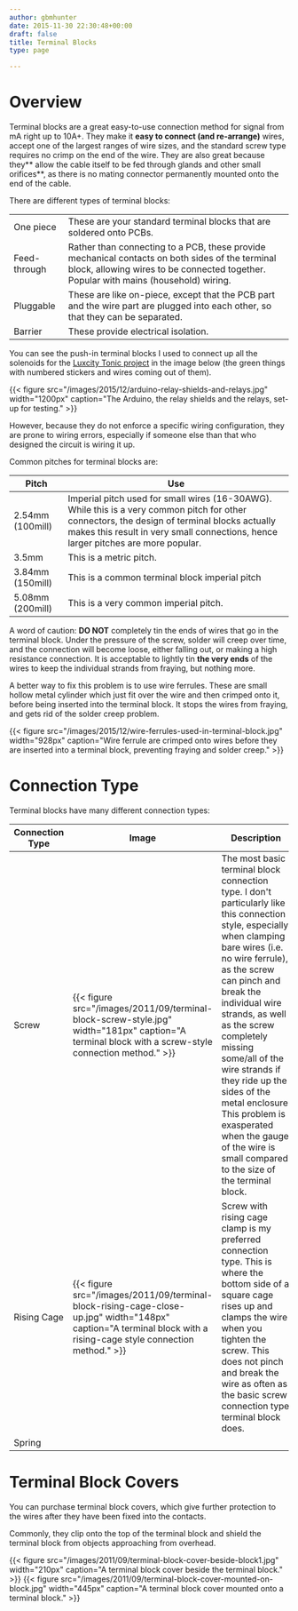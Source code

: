 ```yaml
---
author: gbmhunter
date: 2015-11-30 22:30:48+00:00
draft: false
title: Terminal Blocks
type: page

---
```


# Overview

Terminal blocks are a great easy-to-use connection method for signal from mA right up to 10A+. They make it **easy to connect (and re-arrange)** wires, accept one of the largest ranges of wire sizes, and the standard screw type requires no crimp on the end of the wire. They are also great because they** allow the cable itself to be fed through glands and other small orifices**, as there is no mating connector permanently mounted onto the end of the cable.

There are different types of terminal blocks:

<table>
<tbody ><tr >
<td>One piece
</td>
<td >These are your standard terminal blocks that are soldered onto PCBs.
</td></tr><tr >
<td >Feed-through
</td>
<td >Rather than connecting to a PCB, these provide mechanical contacts on both sides of the terminal block, allowing wires to be connected together. Popular with mains (household) wiring.
</td></tr><tr >
<td >Pluggable
</td>
<td >These are like on-piece, except that the PCB part and the wire part are plugged into each other, so that they can be separated.
</td></tr><tr >
<td >Barrier
</td>
<td >These provide electrical isolation.
</td></tr></tbody></table>

You can see the push-in terminal blocks I used to connect up all the solenoids for the [Luxcity Tonic project](http://blog.mbedded.ninja/electronics/projects/luxcity-uv-tonic-control-system) in the image below (the green things with numbered stickers and wires coming out of them).

{{< figure src="/images/2015/12/arduino-relay-shields-and-relays.jpg" width="1200px" caption="The Arduino, the relay shields and the relays, set-up for testing."  >}}

However, because they do not enforce a specific wiring configuration, they are prone to wiring errors, especially if someone else than that who designed the circuit is wiring it up.

Common pitches for terminal blocks are:

<table>
    <thead>
        <tr>
            <th>Pitch</th>
            <th>Use</th>
        </tr>
    </thead>
<tbody >
<tr >
<td>2.54mm (100mill)
</td>
<td >Imperial pitch used for small wires (16-30AWG). While this is a very common pitch for other connectors, the design of terminal blocks actually makes this result in very small connections, hence larger pitches are more popular.
</td></tr><tr >
<td >3.5mm
</td>
<td >This is a metric pitch.
</td></tr><tr >
<td >3.84mm (150mill)
</td>
<td >This is a common terminal block imperial pitch
</td></tr><tr >
<td >5.08mm (200mill)
</td>
<td >This is a very common imperial pitch.
</td></tr></tbody></table>

A word of caution: **DO NOT** completely tin the ends of wires that go in the terminal block. Under the pressure of the screw, solder will creep over time, and the connection will become loose, either falling out, or making a high resistance connection. It is acceptable to lightly tin **the very ends** of the wires to keep the individual strands from fraying, but nothing more.

A better way to fix this problem is to use wire ferrules. These are small hollow metal cylinder which just fit over the wire and then crimped onto it, before being inserted into the terminal block. It stops the wires from fraying, and gets rid of the solder creep problem.

{{< figure src="/images/2015/12/wire-ferrules-used-in-terminal-block.jpg" width="928px" caption="Wire ferrule are crimped onto wires before they are inserted into a terminal block, preventing fraying and solder creep."  >}}

# Connection Type

Terminal blocks have many different connection types:

<table>
    <thead>
        <tr>
            <th>Connection Type</th>
            <th>Image</th>
            <th>Description</th>
        </tr>
    </thead>
<tbody><tr >
<td >Screw
</td>
<td >{{< figure src="/images/2011/09/terminal-block-screw-style.jpg" width="181px" caption="A terminal block with a screw-style connection method."  >}}
</td>
<td >The most basic terminal block connection type. I don't particularly like this connection style, especially when clamping bare wires (i.e. no wire ferrule), as the screw can pinch and break the individual wire strands, as well as the screw completely missing some/all of the wire strands if they ride up the sides of the metal enclosure. This problem is exasperated when the gauge of the wire is small compared to the size of the terminal block.
</td></tr><tr >
<td >Rising Cage
</td>
<td >{{< figure src="/images/2011/09/terminal-block-rising-cage-close-up.jpg" width="148px" caption="A terminal block with a rising-cage style connection method."  >}}
</td>
<td >Screw with rising cage clamp is my preferred connection type. This is where the bottom side of a square cage rises up and clamps the wire when you tighten the screw. This does not pinch and break the wire as often as the basic screw connection type terminal block does.
</td></tr><tr >
<td >Spring
</td>
<td > 
</td>
<td > 
</td></tr></tbody></table>

# Terminal Block Covers

You can purchase terminal block covers, which give further protection to the wires after they have been fixed into the contacts.

Commonly, they clip onto the top of the terminal block and shield the terminal block from objects approaching from overhead.

{{< figure src="/images/2011/09/terminal-block-cover-beside-block1.jpg" width="210px" caption="A terminal block cover beside the terminal block."  >}} {{< figure src="/images/2011/09/terminal-block-cover-mounted-on-block.jpg" width="445px" caption="A terminal block cover mounted onto a terminal block."  >}}
